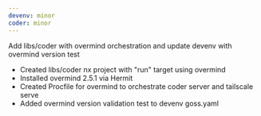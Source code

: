 ```yaml
---
devenv: minor
coder: minor
---
```


Add libs/coder with overmind orchestration and update devenv with overmind version test

- Created libs/coder nx project with "run" target using overmind
- Installed overmind 2.5.1 via Hermit
- Created Procfile for overmind to orchestrate coder server and tailscale serve
- Added overmind version validation test to devenv goss.yaml
